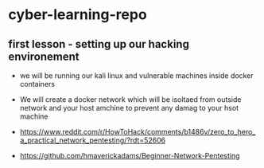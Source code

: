 # cyber-learning-repo

## first lesson - setting up  our hacking environement 
- we will be running our kali linux and vulnerable machines inside docker containers 
- We will create a docker network which will be isoltaed from outside network and your host amchine to prevent any damag  to your hsot machine

- https://www.reddit.com/r/HowToHack/comments/b1486v/zero_to_hero_a_practical_network_pentesting/?rdt=52606
- https://github.com/hmaverickadams/Beginner-Network-Pentesting
